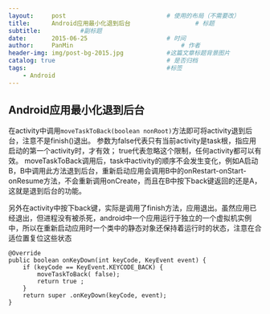 ```yaml
---
layout:     post                            # 使用的布局（不需要改）
title:      Android应用最小化退到后台                  # 标题
subtitle:           #副标题
date:       2015-06-25                      # 时间
author:     PanMin                              # 作者
header-img: img/post-bg-2015.jpg            #这篇文章标题背景图片
catalog: true                               # 是否归档
tags:                                       #标签
    - Android
---
```




## Android应用最小化退到后台

在activity中调用`moveTaskToBack(boolean nonRoot)`方法即可将activity退到后台，注意不是finish()退出。
参数为false代表只有当前activity是task根，指应用启动的第一个activity时，才有效；
true代表忽略这个限制，任何activity都可以有效。
moveTaskToBack调用后，task中activity的顺序不会发生变化，例如A启动B，B中调用此方法退到后台，重新启动应用会调用B中的onRestart-onStart-onResume方法，不会重新调用onCreate，而且在B中按下back键返回的还是A，这就是退到后台的功能。

另外在activity中按下back键，实际是调用了finish方法，应用退出。虽然应用已经退出，但进程没有被杀死，android中一个应用运行于独立的一个虚拟机实例中，所以在重新启动应用时一个类中的静态对象还保持着运行时的状态，注意在合适位置复位这些状态

```
@Override
public boolean onKeyDown(int keyCode, KeyEvent event) {
    if (keyCode == KeyEvent.KEYCODE_BACK) {
        moveTaskToBack( false);
        return true ;
    }
    return super .onKeyDown(keyCode, event);
}
```